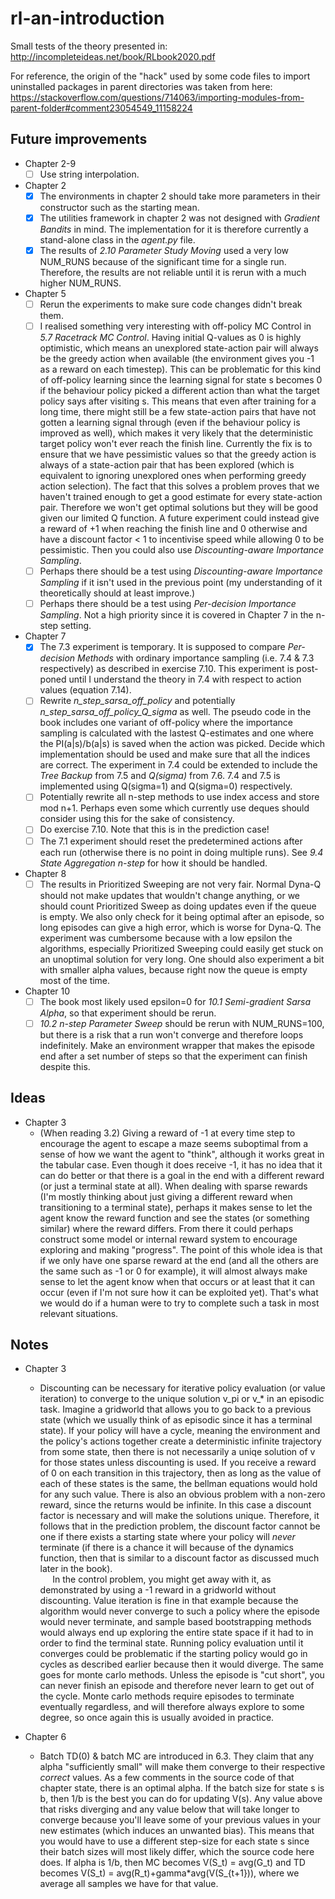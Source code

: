 # rl-an-introduction
Small tests of the theory presented in: http://incompleteideas.net/book/RLbook2020.pdf

For reference, the origin of the "hack" used by some code files to import uninstalled packages in parent directories was taken from here: https://stackoverflow.com/questions/714063/importing-modules-from-parent-folder#comment23054549_11158224

## Future improvements
* Chapter 2-9
  - [ ] Use string interpolation.

* Chapter 2
  - [x] The environments in chapter 2 should take more parameters in their constructor such as the starting mean.
  - [x] The utilities framework in chapter 2 was not designed with *Gradient Bandits* in mind. The implementation for it is therefore currently a stand-alone class in the *agent.py* file.
  - [x] The results of *2.10 Parameter Study Moving* used a very low NUM_RUNS because of the significant time for a single run. Therefore, the results are not reliable until it is rerun with a much higher NUM_RUNS.

* Chapter 5
  - [ ] Rerun the experiments to make sure code changes didn't break them.
  - [ ] I realised something very interesting with off-policy MC Control in *5.7 Racetrack MC Control*. Having initial Q-values as 0 is highly optimistic, which means an unexplored state-action pair will always be the greedy action when available (the environment gives you -1 as a reward on each timestep). This can be problematic for this kind of off-policy learning since the learning signal for state s becomes 0 if the behaviour policy picked a different action than what the target policy says after visiting s. This means that even after training for a long time, there might still be a few state-action pairs that have not gotten a learning signal through (even if the behaviour policy is improved as well), which makes it very likely that the deterministic target policy won't ever reach the finish line. Currently the fix is to ensure that we have pessimistic values so that the greedy action is always of a state-action pair that has been explored (which is equivalent to ignoring unexplored ones when performing greedy action selection). The fact that this solves a problem proves that we haven't trained enough to get a good estimate for every state-action pair. Therefore we won't get optimal solutions but they will be good given our limited Q function. A future experiment could instead give a reward of +1 when reaching the finish line and 0 otherwise and have a discount factor < 1 to incentivise speed while allowing 0 to be pessimistic. Then you could also use *Discounting-aware Importance Sampling*.
  - [ ] Perhaps there should be a test using *Discounting-aware Importance Sampling* if it isn't used in the previous point (my understanding of it theoretically should at least improve.)
  - [ ] Perhaps there should be a test using *Per-decision Importance Sampling*. Not a high priority since it is covered in Chapter 7 in the n-step setting.

* Chapter 7
  - [x] The 7.3 experiment is temporary. It is supposed to compare *Per-decision Methods* with ordinary importance sampling (i.e. 7.4 & 7.3 respectively) as described in exercise 7.10. This experiment is post-poned until I understand the theory in 7.4 with respect to action values (equation 7.14). 
  - [ ] Rewrite *n_step_sarsa_off_policy* and potentially *n_step_sarsa_off_policy_Q_sigma* as well. The pseudo code in the book includes one variant of off-policy where the importance sampling is calculated with the lastest Q-estimates and one where the PI(a|s)/b(a|s) is saved when the action was picked. Decide which implementation should be used and make sure that all the indices are correct. The experiment in 7.4 could be extended to include the *Tree Backup* from 7.5 and *Q(sigma)* from 7.6. 7.4 and 7.5 is implemented using Q(sigma=1) and Q(sigma=0) respectively.
  - [ ] Potentially rewrite all n-step methods to use index access and store mod n+1. Perhaps even some which currently use deques should consider using this for the sake of consistency.
  - [ ] Do exercise 7.10. Note that this is in the prediction case!
  - [ ] The 7.1 experiment should reset the predetermined actions after each run (otherwise there is no point in doing multiple runs). See *9.4 State Aggregation n-step* for how it should be handled.

* Chapter 8
  - [ ] The results in Prioritized Sweeping are not very fair. Normal Dyna-Q should not make updates that wouldn't change anything, or we should count Prioritized Sweep as doing updates even if the queue is empty. We also only check for it being optimal after an episode, so long episodes can give a high error, which is worse for Dyna-Q. The experiment was cumbersome because with a low epsilon the algorithms, especially Prioritized Sweeping could easily get stuck on an unoptimal solution for very long. One should also experiment a bit with smaller alpha values, because right now the queue is empty most of the time. 

* Chapter 10
  - [ ] The book most likely used epsilon=0 for *10.1 Semi-gradient Sarsa Alpha*, so that experiment should be rerun.
  - [ ] *10.2 n-step Parameter Sweep* should be rerun with NUM_RUNS=100, but there is a risk that a run won't converge and therefore loops indefinitely. Make an environment wrapper that makes the episode end after a set number of steps so that the experiment can finish despite this.

## Ideas
* Chapter 3
  * (When reading 3.2) Giving a reward of -1 at every time step to encourage the agent to escape a maze seems suboptimal from a sense of how we want the agent to "think", although it works great in the tabular case. Even though it does receive -1, it has no idea that it can do better or that there is a goal in the end with a different reward (or just a terminal state at all). When dealing with sparse rewards (I'm mostly thinking about just giving a different reward when transitioning to a terminal state), perhaps it makes sense to let the agent know the reward function and see the states (or something similar) where the reward differs. From there it could perhaps construct some model or internal reward system to encourage exploring and making "progress". The point of this whole idea is that if we only have one sparse reward at the end (and all the others are the same such as -1 or 0 for example), it will almost always make sense to let the agent know when that occurs or at least that it can occur (even if I'm not sure how it can be exploited yet). That's what we would do if a human were to try to complete such a task in most relevant situations.

## Notes
* Chapter 3
  * Discounting can be necessary for iterative policy evaluation (or value iteration) to converge to the unique solution v_pi or v_* in an episodic task. Imagine a gridworld that allows you to go back to a previous state (which we usually think of as episodic since it has a terminal state). If your policy will have a cycle, meaning the environment and the policy's actions together create a deterministic infinite trajectory from some state, then there is not necessarily a uniqe solution of v for those states unless discounting is used. If you receive a reward of 0 on each transition in this trajectory, then as long as the value of each of these states is the same, the bellman equations would hold for any such value. There is also an obvious problem with a non-zero reward, since the returns would be infinite. In this case a discount factor is necessary and will make the solutions unique. Therefore, it follows that in the prediction problem, the discount factor cannot be one if there exists a starting state where your policy will *never* terminate (if there is a chance it will because of the dynamics function, then that is similar to a discount factor as discussed much later in the book).  
  &nbsp;&nbsp;&nbsp;&nbsp;&nbsp;In the control problem, you might get away with it, as demonstrated by using a -1 reward in a gridworld without discounting. Value iteration is fine in that example because the algorithm would never converge to such a policy where the episode would never terminate, and sample based bootstrapping methods would always end up exploring the entire state space if it had to in order to find the terminal state. Running policy evaluation until it converges could be problematic if the starting policy would go in cycles as described earlier because then it would diverge. The same goes for monte carlo methods. Unless the episode is "cut short", you can never finish an episode and therefore never learn to get out of the cycle. Monte carlo methods require episodes to terminate eventually regardless, and will therefore always explore to some degree, so once again this is usually avoided in practice.

* Chapter 6
  * Batch TD(0) & batch MC are introduced in 6.3. They claim that any alpha "sufficiently small" will make them converge to their respective *correct* values. As a few comments in the source code of that chapter state, there is an optimal alpha. If the batch size for state s is b, then 1/b is the best you can do for updating V(s). Any value above that risks diverging and any value below that will take longer to converge because you'll leave some of your previous values in your new estimates (which induces an unwanted bias). This means that you would have to use a different step-size for each state s since their batch sizes will most likely differ, which the source code here does. If alpha is 1/b, then MC becomes V(S_t) = avg(G_t) and TD becomes V(S_t) = avg(R_t)+gamma\*avg(V(S_{t+1})), where we average all samples we have for that value.
